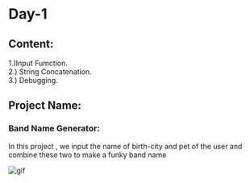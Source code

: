 # Day-1
## Content:

1.)Input Fumction.\
2.) String Concatenation.\
3.) Debugging.

## Project Name:
### Band Name Generator:

In this project , we input the name of birth-city and pet of the user and\
combine these two to make a funky band name

![gif](https://media.giphy.com/media/mfhIlzn4UZb68/giphy.gif)
